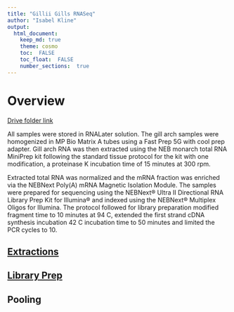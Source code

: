 ```yaml
---
title: "Gillii Gills RNASeq"
author: "Isabel Kline"
output:  
  html_document:
    keep_md: true
    theme: cosmo
    toc:  FALSE
    toc_float:  FALSE
    number_sections:  true
---
```




# Overview

[Drive folder link](https://drive.google.com/drive/folders/1N9ebukVfd9IsLPw2OFkqJCr_8oMp0GTy)

All samples were stored in RNALater solution. The gill arch samples were homogenized in MP Bio Matrix A tubes using a Fast Prep 5G with cool prep adapter. Gill arch RNA was then extracted using the NEB monarch total RNA MiniPrep kit following the standard tissue protocol for the kit with one modification, a proteinase K incubation time of 15 minutes at 300 rpm.

Extracted total RNA was normalized and the mRNA fraction was enriched via the NEBNext Poly(A) mRNA Magnetic Isolation Module. The samples were prepared for sequencing using the NEBNext® Ultra II Directional RNA Library Prep Kit for Illumina® and indexed using the NEBNext® Multiplex Oligos for Illumina. The protocol followed for library preparation modified fragment time to 10 minutes at 94 C, extended the first strand cDNA synthesis incubation 42 C incubation time to 50 minutes and limited the PCR cycles to 10. 

## [Extractions](https://isabel-kline.github.io/Kelley_Lab_Notebook/Gillii_RNA_Extractions.html)

## [Library Prep](https://isabel-kline.github.io/Kelley_Lab_Notebook/Gilli_RNA_Libraries.html#1_Summary)

## Pooling

